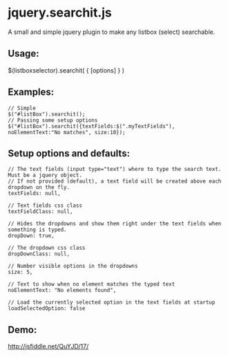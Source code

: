 jquery.searchit.js
====================

A small and simple jquery plugin to make any listbox (select) searchable. 

Usage:
------
$(listboxselector).searchit( { [options] } )

Examples:
--------
	// Simple
	$("#listBox").searchit();
	// Passing some setup options
	$("#listBox").searchit({textFields:$(".myTextFields"), noElementText:"No matches", size:10});

Setup options and defaults:
-----------------

	// The text fields (input type="text") where to type the search text. Must be a jquery object.
	// If not provided (default), a text field will be created above each dropdown on the fly. 
	textFields: null,										

	// Text fields css class
	textFieldClass: null,								

	// Hides the dropdowns and show them right under the text fields when something is typed.
	dropDown: true,											

	// The dropdown css class
	dropDownClass: null,

	// Number visible options in the dropdowns
	size: 5,

	// Text to show when no element matches the typed text
	noElementText: "No elements found",

	// Load the currently selected option in the text fields at startup
	loadSelectedOption: false		

Demo: 
-----
http://jsfiddle.net/QuYJD/17/
